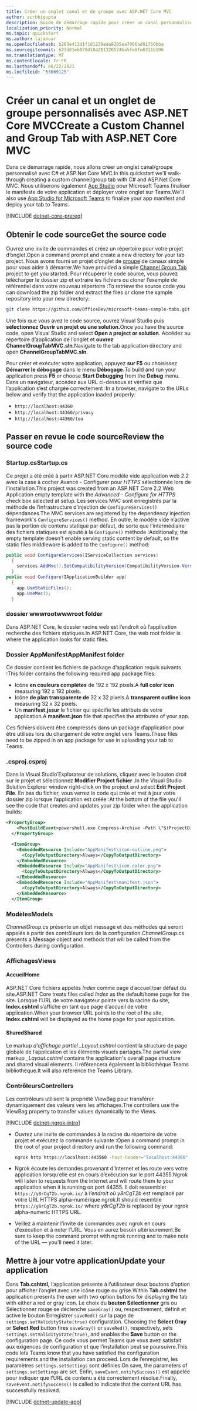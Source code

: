 ```yaml
---
title: Créer un onglet canal et de groupe avec ASP.NET Core MVC
author: surbhigupta
description: Guide de démarrage rapide pour créer un canal personnalisé et un onglet de groupe avec ASP.NET Core MVC
localization_priority: Normal
ms.topic: quickstart
ms.author: lajanuar
ms.openlocfilehash: b265e413d1f1d1239eda8285ea7066ad01750bba
ms.sourcegitcommit: 623d81eb079d1842813265746a5fe0fe6311b196
ms.translationtype: MT
ms.contentlocale: fr-FR
ms.lasthandoff: 06/22/2021
ms.locfileid: "53069125"
---
```

# <a name="create-a-custom-channel-and-group-tab-with-aspnet-core-mvc"></a><span data-ttu-id="02d42-103">Créer un canal et un onglet de groupe personnalisés avec ASP.NET Core MVC</span><span class="sxs-lookup"><span data-stu-id="02d42-103">Create a Custom Channel and Group Tab with ASP.NET Core MVC</span></span>

<span data-ttu-id="02d42-104">Dans ce démarrage rapide, nous allons créer un onglet canal/groupe personnalisé avec C# et ASP.Net Core MVC.</span><span class="sxs-lookup"><span data-stu-id="02d42-104">In this quickstart we'll walk-through creating a custom channel/group tab with C# and ASP.Net Core MVC.</span></span> <span data-ttu-id="02d42-105">Nous utiliserons également [App Studio](~/concepts/build-and-test/app-studio-overview.md) pour Microsoft Teams finaliser le manifeste de votre application et déployer votre onglet sur Teams.</span><span class="sxs-lookup"><span data-stu-id="02d42-105">We'll also use [App Studio for Microsoft Teams](~/concepts/build-and-test/app-studio-overview.md) to finalize your app manifest and deploy your tab to Teams.</span></span>

[!INCLUDE [dotnet-core-prereq](~/includes/tabs/dotnet-core-prereq.md)]

## <a name="get-the-source-code"></a><span data-ttu-id="02d42-106">Obtenir le code source</span><span class="sxs-lookup"><span data-stu-id="02d42-106">Get the source code</span></span>

<span data-ttu-id="02d42-107">Ouvrez une invite de commandes et créez un répertoire pour votre projet d’onglet.</span><span class="sxs-lookup"><span data-stu-id="02d42-107">Open a command prompt and create a new directory for your tab project.</span></span> <span data-ttu-id="02d42-108">Nous avons fourni un projet d’onglet de [groupe](https://github.com/OfficeDev/microsoft-teams-sample-tabs/tree/master/ChannelGroupTabMVC) de canaux simple pour vous aider à démarrer.</span><span class="sxs-lookup"><span data-stu-id="02d42-108">We have provided a simple [Channel Group Tab](https://github.com/OfficeDev/microsoft-teams-sample-tabs/tree/master/ChannelGroupTabMVC) project to get you started.</span></span> <span data-ttu-id="02d42-109">Pour récupérer le code source, vous pouvez télécharger le dossier zip et extraire les fichiers ou cloner l’exemple de référentiel dans votre nouveau répertoire :</span><span class="sxs-lookup"><span data-stu-id="02d42-109">To retrieve the source code you can download the zip folder and extract the files or clone the sample repository into your new directory:</span></span>

```bash
git clone https://github.com/OfficeDev/microsoft-teams-sample-tabs.git
```

<span data-ttu-id="02d42-110">Une fois que vous avez le code source, ouvrez Visual Studio puis **sélectionnez Ouvrir un projet ou une solution.**</span><span class="sxs-lookup"><span data-stu-id="02d42-110">Once you have the source code, open Visual Studio and select **Open a project or solution**.</span></span> <span data-ttu-id="02d42-111">Accédez au répertoire d’application de l’onglet et **ouvrez ChannelGroupTabMVC.sln**.</span><span class="sxs-lookup"><span data-stu-id="02d42-111">Navigate to the tab application directory and open **ChannelGroupTabMVC.sln**.</span></span>

<span data-ttu-id="02d42-112">Pour créer et exécuter votre application, appuyez **sur F5** ou choisissez **Démarrer le débogage** dans le menu **Débogage.**</span><span class="sxs-lookup"><span data-stu-id="02d42-112">To build and run your application press **F5** or choose **Start Debugging** from the **Debug** menu.</span></span> <span data-ttu-id="02d42-113">Dans un navigateur, accédez aux URL ci-dessous et vérifiez que l’application s’est chargée correctement :</span><span class="sxs-lookup"><span data-stu-id="02d42-113">In a browser, navigate to the URLs below and verify that the application loaded properly:</span></span>

- `http://localhost:44360`
- `http://localhost:44360/privacy`
- `http://localhost:44360/tou`

## <a name="review-the-source-code"></a><span data-ttu-id="02d42-114">Passer en revue le code source</span><span class="sxs-lookup"><span data-stu-id="02d42-114">Review the source code</span></span>

### <a name="startupcs"></a><span data-ttu-id="02d42-115">Startup.cs</span><span class="sxs-lookup"><span data-stu-id="02d42-115">Startup.cs</span></span>

<span data-ttu-id="02d42-116">Ce projet a été créé à partir ASP.NET Core modèle vide application web 2.2 avec la case à cocher Avancé - Configurer pour *HTTPS* sélectionnée lors de l’installation.</span><span class="sxs-lookup"><span data-stu-id="02d42-116">This project was created from an ASP.NET Core 2.2 Web Application empty template with the *Advanced - Configure for HTTPS* check box selected at setup.</span></span> <span data-ttu-id="02d42-117">Les services MVC sont enregistrés par la méthode de l’infrastructure d’injection de `ConfigureServices()` dépendances.</span><span class="sxs-lookup"><span data-stu-id="02d42-117">The MVC services are registered by the dependency injection framework's `ConfigureServices()` method.</span></span> <span data-ttu-id="02d42-118">En outre, le modèle vide n’active pas la portion de contenu statique par défaut, de sorte que l’intermédiaire des fichiers statiques est ajouté à la `Configure()` méthode :</span><span class="sxs-lookup"><span data-stu-id="02d42-118">Additionally, the empty template doesn't enable serving static content by default, so the static files middleware is added to the `Configure()` method:</span></span>

```csharp
public void ConfigureServices(IServiceCollection services)
  {
    services.AddMvc().SetCompatibilityVersion(CompatibilityVersion.Version_2_2);
  }
public void Configure(IApplicationBuilder app)
  {
    app.UseStaticFiles();
    app.UseMvc();
  }
```

### <a name="wwwroot-folder"></a><span data-ttu-id="02d42-119">dossier wwwroot</span><span class="sxs-lookup"><span data-stu-id="02d42-119">wwwroot folder</span></span>

<span data-ttu-id="02d42-120">Dans ASP.NET Core, le dossier racine web est l’endroit où l’application recherche des fichiers statiques.</span><span class="sxs-lookup"><span data-stu-id="02d42-120">In ASP.NET Core, the web root folder is where the application looks for static files.</span></span>

### <a name="appmanifest-folder"></a><span data-ttu-id="02d42-121">Dossier AppManifest</span><span class="sxs-lookup"><span data-stu-id="02d42-121">AppManifest folder</span></span>

<span data-ttu-id="02d42-122">Ce dossier contient les fichiers de package d’application requis suivants :</span><span class="sxs-lookup"><span data-stu-id="02d42-122">This folder contains the following required app package files:</span></span>

- <span data-ttu-id="02d42-123">Icône **en couleurs complètes** de 192 x 192 pixels.</span><span class="sxs-lookup"><span data-stu-id="02d42-123">A **full color icon** measuring 192 x 192 pixels.</span></span>
- <span data-ttu-id="02d42-124">Icône **de plan transparente de** 32 x 32 pixels.</span><span class="sxs-lookup"><span data-stu-id="02d42-124">A **transparent outline icon** measuring 32 x 32 pixels.</span></span>
- <span data-ttu-id="02d42-125">Un **manifest.jssur** le fichier qui spécifie les attributs de votre application.</span><span class="sxs-lookup"><span data-stu-id="02d42-125">A **manifest.json** file that specifies the attributes of your app.</span></span>

<span data-ttu-id="02d42-126">Ces fichiers doivent être compressés dans un package d’application pour être utilisés lors du chargement de votre onglet vers Teams.</span><span class="sxs-lookup"><span data-stu-id="02d42-126">These files need to be zipped in an app package for use in uploading your tab to Teams.</span></span>

### <a name="csproj"></a><span data-ttu-id="02d42-127">.csproj</span><span class="sxs-lookup"><span data-stu-id="02d42-127">.csproj</span></span>

<span data-ttu-id="02d42-128">Dans la Visual Studio’Explorateur de solutions, cliquez avec le bouton droit sur le projet et sélectionnez **Modifier Project fichier .**</span><span class="sxs-lookup"><span data-stu-id="02d42-128">In the Visual Studio Solution Explorer window right-click on the project and select **Edit Project File**.</span></span> <span data-ttu-id="02d42-129">En bas du fichier, vous verrez le code qui crée et met à jour votre dossier zip lorsque l’application est créée :</span><span class="sxs-lookup"><span data-stu-id="02d42-129">At the bottom of the file you'll see the code that creates and updates your zip folder when the application builds:</span></span>

```xml
<PropertyGroup>
    <PostBuildEvent>powershell.exe Compress-Archive -Path \"$(ProjectDir)AppManifest\*\" -DestinationPath \"$(TargetDir)tab.zip\" -Force</PostBuildEvent>
  </PropertyGroup>

  <ItemGroup>
    <EmbeddedResource Include="AppManifest\icon-outline.png">
      <CopyToOutputDirectory>Always</CopyToOutputDirectory>
    </EmbeddedResource>
    <EmbeddedResource Include="AppManifest\icon-color.png">
      <CopyToOutputDirectory>Always</CopyToOutputDirectory>
    </EmbeddedResource>
    <EmbeddedResource Include="AppManifest\manifest.json">
      <CopyToOutputDirectory>Always</CopyToOutputDirectory>
    </EmbeddedResource>
  </ItemGroup>
```

### <a name="models"></a><span data-ttu-id="02d42-130">Modèles</span><span class="sxs-lookup"><span data-stu-id="02d42-130">Models</span></span>

<span data-ttu-id="02d42-131">*ChannelGroup.cs* présente un objet message et des méthodes qui seront appelés à partir des contrôleurs lors de la configuration.</span><span class="sxs-lookup"><span data-stu-id="02d42-131">*ChannelGroup.cs* presents a Message object and methods that will be called from the Controllers during configuration.</span></span>

### <a name="views"></a><span data-ttu-id="02d42-132">Affichages</span><span class="sxs-lookup"><span data-stu-id="02d42-132">Views</span></span>

#### <a name="home"></a><span data-ttu-id="02d42-133">Accueil</span><span class="sxs-lookup"><span data-stu-id="02d42-133">Home</span></span>

<span data-ttu-id="02d42-134">ASP.NET Core fichiers appelés *Index* comme page d’accueil/par défaut du site.</span><span class="sxs-lookup"><span data-stu-id="02d42-134">ASP.NET Core treats files called *Index* as the default/home page for the site.</span></span> <span data-ttu-id="02d42-135">Lorsque l’URL de votre navigateur pointe vers la racine du site, **Index.cshtml** s’affiche en tant que page d’accueil de votre application.</span><span class="sxs-lookup"><span data-stu-id="02d42-135">When your browser URL points to the root of the site, **Index.cshtml** will be displayed as the home page for your application.</span></span>

#### <a name="shared"></a><span data-ttu-id="02d42-136">Shared</span><span class="sxs-lookup"><span data-stu-id="02d42-136">Shared</span></span>

<span data-ttu-id="02d42-137">Le markup *d’affichage partiel _Layout.cshtml* contient la structure de page globale de l’application et les éléments visuels partagés.</span><span class="sxs-lookup"><span data-stu-id="02d42-137">The partial view markup *_Layout.cshtml* contains the application's overall page structure and shared visual elements.</span></span> <span data-ttu-id="02d42-138">Il référencera également la bibliothèque Teams bibliothèque.</span><span class="sxs-lookup"><span data-stu-id="02d42-138">It will also reference the Teams Library.</span></span>

### <a name="controllers"></a><span data-ttu-id="02d42-139">Contrôleurs</span><span class="sxs-lookup"><span data-stu-id="02d42-139">Controllers</span></span>

<span data-ttu-id="02d42-140">Les contrôleurs utilisent la propriété ViewBag pour transférer dynamiquement des valeurs vers les affichages.</span><span class="sxs-lookup"><span data-stu-id="02d42-140">The controllers use the ViewBag property to transfer values dynamically to the Views.</span></span>

[!INCLUDE [dotnet-ngrok-intro](~/includes/tabs/dotnet-ngrok-intro.md)]

- <span data-ttu-id="02d42-141">Ouvrez une invite de commandes à la racine du répertoire de votre projet et exécutez la commande suivante :</span><span class="sxs-lookup"><span data-stu-id="02d42-141">Open a command prompt in the root of your project directory and run the following command:</span></span>

    ```bash
    ngrok http https://localhost:443560 -host-header="localhost:44360"
    ```

- <span data-ttu-id="02d42-142">Ngrok écoute les demandes provenant d’Internet et les route vers votre application lorsqu’elle est en cours d’exécution sur le port 44355.</span><span class="sxs-lookup"><span data-stu-id="02d42-142">Ngrok will listen to requests from the internet and will route them to your application when it is running on port 44355.</span></span>  <span data-ttu-id="02d42-143">Il doit ressembler `https://y8rCgT2b.ngrok.io/` à *l’endroit où y8rCgT2b* est remplacé par votre URL HTTPS alpha-numérique ngrok.</span><span class="sxs-lookup"><span data-stu-id="02d42-143">It should resemble `https://y8rCgT2b.ngrok.io/` where *y8rCgT2b* is replaced by your ngrok alpha-numeric HTTPS URL.</span></span>

- <span data-ttu-id="02d42-144">Veillez à maintenir l’invite de commandes avec ngrok en cours d’exécution et à noter l’URL. Vous en aurez besoin ultérieurement.</span><span class="sxs-lookup"><span data-stu-id="02d42-144">Be sure to keep the command prompt with ngrok running and to make note of the URL — you'll need it later.</span></span>

## <a name="update-your-application"></a><span data-ttu-id="02d42-145">Mettre à jour votre application</span><span class="sxs-lookup"><span data-stu-id="02d42-145">Update your application</span></span>

<span data-ttu-id="02d42-146">Dans **Tab.cshtml,** l’application présente à l’utilisateur deux boutons d’option pour afficher l’onglet avec une icône rouge ou grise.</span><span class="sxs-lookup"><span data-stu-id="02d42-146">Within **Tab.cshtml** the application presents the user with two option buttons for displaying the tab with either a red or gray icon.</span></span> <span data-ttu-id="02d42-147">Le choix du  **bouton Sélectionner** gris ou Sélectionner rouge se déclenche `saveGray()` ou, respectivement, définit et active le bouton Enregistrer `saveRed()` sur la page de `settings.setValidityState(true)` configuration. </span><span class="sxs-lookup"><span data-stu-id="02d42-147">Choosing the **Select Gray** or **Select Red** button fires `saveGray()` or `saveRed()`, respectively, sets `settings.setValidityState(true)`, and enables the **Save** button on the configuration page.</span></span> <span data-ttu-id="02d42-148">Ce code vous permet Teams que vous avez satisfait aux exigences de configuration et que l’installation peut se poursuivre.</span><span class="sxs-lookup"><span data-stu-id="02d42-148">This code lets Teams know that you have satisfied the configuration requirements and the installation can proceed.</span></span> <span data-ttu-id="02d42-149">Lors de l’enregistrer, les paramètres `settings.setSettings` sont définies.</span><span class="sxs-lookup"><span data-stu-id="02d42-149">On save, the parameters of `settings.setSettings` are set.</span></span> <span data-ttu-id="02d42-150">Enfin, `saveEvent.notifySuccess()` est appelée pour indiquer que l’URL de contenu a été correctement résolue.</span><span class="sxs-lookup"><span data-stu-id="02d42-150">Finally, `saveEvent.notifySuccess()` is called to indicate that the content URL has successfully resolved.</span></span>

[!INCLUDE [dotnet-update-app](~/includes/tabs/dotnet-update-chan-grp-app.md)]
